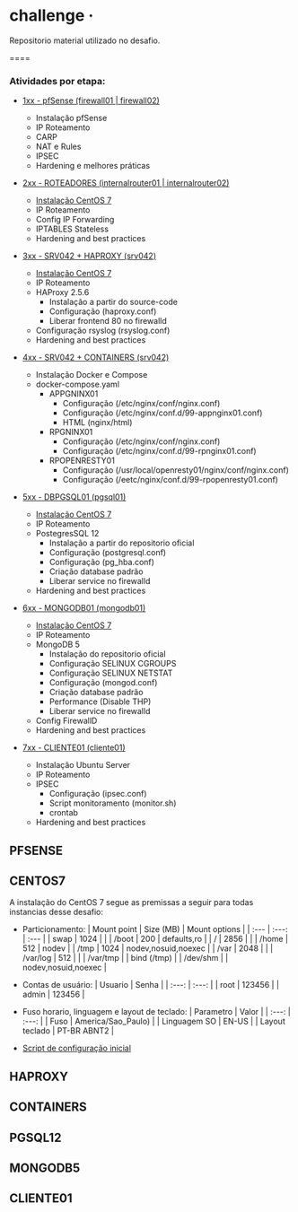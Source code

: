 # challenge &middot;

Repositorio material utilizado no desafio.

====

### Atividades por etapa:

- [1xx - pfSense (firewall01 | firewall02)](#PFSENSE)

  - Instalação pfSense
  - IP Roteamento
  - CARP
  - NAT e Rules
  - IPSEC
  - Hardening e melhores práticas

- [2xx - ROTEADORES (internalrouter01 | internalrouter02)](#ROTEADORES)

  - [Instalação CentOS 7](#CENTOS7)
  - IP Roteamento
  - Config IP Forwarding
  - IPTABLES Stateless
  - Hardening and best practices

- [3xx - SRV042 + HAPROXY (srv042)](#HAPROXY)

  - [Instalação CentOS 7](#CENTOS7)
  - IP Roteamento
  - HAProxy 2.5.6
    - Instalação a partir do source-code
    - Configuração (haproxy.conf)
    - Liberar frontend 80 no firewalld
  - Configuração rsyslog (rsyslog.conf)
  - Hardening and best practices

- [4xx - SRV042 + CONTAINERS (srv042)](#CONTAINERS)

  - Instalação Docker e Compose
  - docker-compose.yaml
    - APPGNINX01
      - Configuração (/etc/nginx/conf/nginx.conf)
      - Configuração (/etc/nginx/conf.d/99-appnginx01.conf)
      - HTML (nginx/html)
    - RPGNINX01
      - Configuração (/etc/nginx/conf/nginx.conf)
      - Configuração (/etc/nginx/conf.d/99-rpnginx01.conf)
    - RPOPENRESTY01
      - Configuração (/usr/local/openresty01/nginx/conf/nginx.conf)
      - Configuração (/eetc/nginx/conf.d/99-rpopenresty01.conf)

- [5xx - DBPGSQL01 (pgsql01)](#PGSQL12)

  - [Instalação CentOS 7](#CENTOS7)
  - IP Roteamento
  - PostegresSQL 12
    - Instalação a partir do repositorio oficial
    - Configuração (postgresql.conf)
    - Configuração (pg_hba.conf)
    - Criação database padrão
    - Liberar service no firewalld
  - Hardening and best practices

- [6xx - MONGODB01 (mongodb01)](#MONGODB5)

  - [Instalação CentOS 7](#CENTOS7)
  - IP Roteamento
  - MongoDB 5
    - Instalação do repositorio oficial
    - Configuração SELINUX CGROUPS
    - Configuração SELINUX NETSTAT
    - Configuração (mongod.conf)
    - Criação database padrão
    - Performance (Disable THP)
    - Liberar service no firewalld
  - Config FirewallD
  - Hardening and best practices

- [7xx - CLIENTE01 (cliente01)](#CLIENTE01)
  - Instalação Ubuntu Server
  - IP Roteamento
  - IPSEC
    - Configuração (ipsec.conf)
    - Script monitoramento (monitor.sh)
    - crontab
  - Hardening and best practices

## PFSENSE

## CENTOS7

A instalação do CentOS 7 segue as premissas a seguir para todas instancias desse desafio:

- Particionamento:
  | Mount point | Size (MB) | Mount options |
  | :--- | :---: | :--- |
  | swap | 1024 | |
  | /boot | 200 | defaults,ro |
  | / | 2856 | |
  | /home | 512 | nodev |
  | /tmp | 1024 | nodev,nosuid,noexec |
  | /var | 2048 | |
  | /var/log | 512 | |
  | /var/tmp | | bind (/tmp) |
  | /dev/shm | | nodev,nosuid,noexec |
- Contas de usuário:
  | Usuario | Senha |
  | :---: | :---: |
  | root | 123456 |
  | admin | 123456 |

- Fuso horario, linguagem e layout de teclado:
  | Parametro | Valor |
  | :---: | :---: |
  | Fuso | America/Sao_Paulo) |
  | Linguagem SO | EN-US |
  | Layout teclado | PT-BR ABNT2 |

- [Script de configuração inicial](script-tools/centos7-default.sh)

## HAPROXY

## CONTAINERS

## PGSQL12

## MONGODB5

## CLIENTE01
